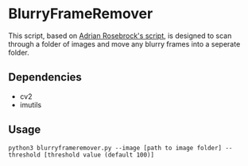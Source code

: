 # BlurryFrameRemover
This script, based on [Adrian Rosebrock's script](https://www.pyimagesearch.com/2015/09/07/blur-detection-with-opencv/), is designed to scan through a folder of images and move any blurry frames into a seperate folder.

## Dependencies

- cv2
- imutils

## Usage

`python3 blurryframeremover.py --image [path to image folder] --threshold [threshold value (default 100)]`

